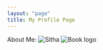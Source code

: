 ```yaml
---
layout: "page"
title: My Profile Page
---
```


About Me:
![Sitha]({{site.baseurl}}/skyline_blog/_posts/sitha.jpg)
![Book logo]({{site.baseurl}}/skyline_blog//docs/assets/logo.png)
